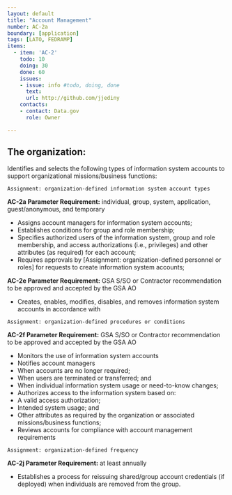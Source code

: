 ```yaml
---
layout: default
title: "Account Management"
number: AC-2a
boundary: [application]
tags: [LATO, FEDRAMP]
items:
  - item: 'AC-2'
    todo: 10
    doing: 30
    done: 60   
    issues:
    - issue: info #todo, doing, done
      text:
      url: http://github.com/jjediny             
    contacts:
    - contact: Data.gov
      role: Owner

---
```

## The organization:

Identifies and selects the following types of information system accounts to support organizational missions/business functions:

`Assignment: organization-defined information system account types`

**AC-2a Parameter Requirement:** individual, group, system, application, guest/anonymous, and temporary

* Assigns account managers for information system accounts;
* Establishes conditions for group and role membership;
* Specifies authorized users of the information system, group and role membership, and access authorizations (i.e., privileges) and other attributes (as required) for each account;
* Requires approvals by [Assignment: organization-defined personnel or roles] for requests to create information system accounts;

**AC-2e Parameter Requirement:** GSA S/SO or Contractor recommendation to be approved and accepted by the GSA AO
* Creates, enables, modifies, disables, and removes information system accounts in accordance with

`Assignment: organization-defined procedures or conditions`

**AC-2f Parameter Requirement:** GSA S/SO or Contractor recommendation to be approved and accepted by the GSA AO

* Monitors the use of information system accounts
* Notifies account managers
* When accounts are no longer required;
* When users are terminated or transferred; and
* When individual information system usage or need-to-know changes;
* Authorizes access to the information system based on:
* A valid access authorization;
* Intended system usage; and
* Other attributes as required by the organization or associated missions/business functions;
* Reviews accounts for compliance with account management requirements

`Assignment: organization-defined frequency`

**AC-2j Parameter Requirement:** at least annually
* Establishes a process for reissuing shared/group account credentials (if deployed) when individuals are removed from the group.
